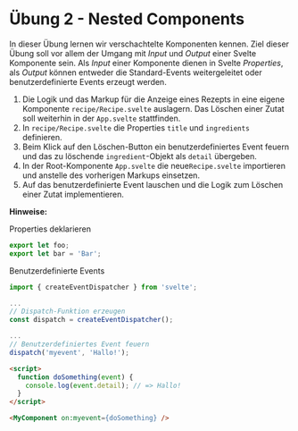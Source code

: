 # Übung 2 - Nested Components
In dieser Übung lernen wir verschachtelte Komponenten kennen. Ziel dieser Übung soll vor allem der Umgang mit *Input* und *Output* einer Svelte Komponente sein. Als *Input* einer Komponente dienen in Svelte *Properties*, als *Output* können entweder die Standard-Events weitergeleitet oder benutzerdefinierte Events erzeugt werden.



1. Die Logik und das Markup für die Anzeige eines Rezepts in eine eigene Komponente `recipe/Recipe.svelte` auslagern. Das Löschen einer Zutat soll weiterhin in der `App.svelte` stattfinden.
2. In `recipe/Recipe.svelte` die Properties `title` und `ingredients` definieren.
3. Beim Klick auf den Löschen-Button ein benutzerdefiniertes Event feuern und das zu löschende `ingredient`-Objekt als `detail` übergeben.    
4. In der Root-Komponente `App.svelte` die neue`Recipe.svelte` importieren und anstelle des vorherigen Markups einsetzen.
5. Auf das benutzerdefinierte Event lauschen und die Logik zum Löschen einer Zutat implementieren. 



**Hinweise:**

Properties deklarieren
```javascript
export let foo;
export let bar = 'Bar'; 
```



Benutzerdefinierte Events

```javascript
import { createEventDispatcher } from 'svelte';

...
// Dispatch-Funktion erzeugen
const dispatch = createEventDispatcher();

...
// Benutzerdefiniertes Event feuern
dispatch('myevent', 'Hallo!');

```

```html
<script>
  function doSomething(event) {
    console.log(event.detail); // => Hallo!
  }
</script>

<MyComponent on:myevent={doSomething} />
```
